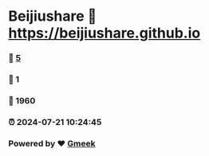 # Beijiushare :link: https://beijiushare.github.io 
### :page_facing_up: [5](https://beijiushare.github.io/tag.html) 
### :speech_balloon: 1 
### :hibiscus: 1960 
### :alarm_clock: 2024-07-21 10:24:45 
### Powered by :heart: [Gmeek](https://github.com/Meekdai/Gmeek)
